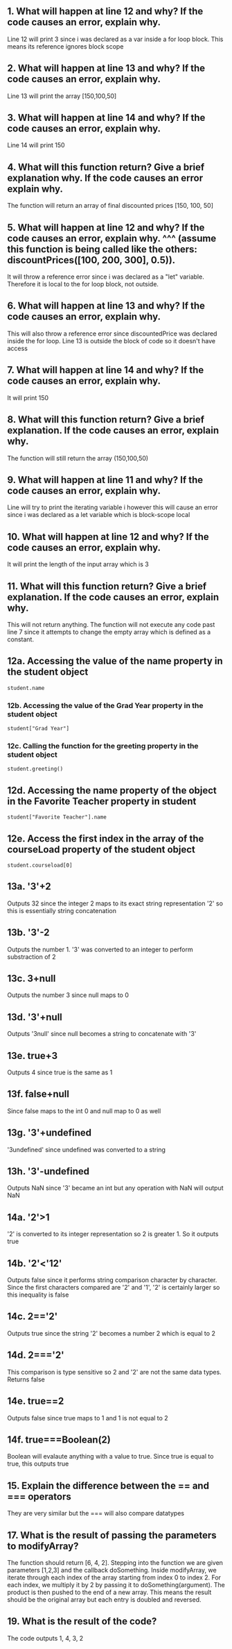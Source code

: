 ## 1. What will happen at line 12 and why? If the code causes an error, explain why. 
Line 12 will print 3 since i was declared as a var inside a for loop block. 
This means its reference ignores block scope

## 2. What will happen at line 13 and why? If the code causes an error, explain why. 
Line 13 will print the array [150,100,50]
 

## 3. What will happen at line 14 and why? If the code causes an error, explain why. 
Line 14 will print 150
 

## 4. What will this function return? Give a brief explanation why. If the code causes an error explain why.
The function will return an array of final discounted prices [150, 100, 50]

## 5. What will happen at line 12 and why?  If the code causes an error, explain why. ^^^ (assume this function is being called like the others: discountPrices([100, 200, 300], 0.5)).
It will throw a reference error since i was declared as a "let" variable. Therefore it is local
to the for loop block, not outside.

## 6. What will happen at line 13 and why? If the code causes an error, explain why. 
This will also throw a reference error since discountedPrice was declared inside the for loop. 
Line 13 is outside the block of code so it doesn't have access

## 7. What will happen at line 14 and why? If the code causes an error, explain why. 
It will print 150

## 8. What will this function return? Give a brief explanation. If the code causes an error, explain why. 
The function will still return the array (150,100,50)

## 9. What will happen at line 11 and why? If the code causes an error, explain why. 
Line will try to print the iterating variable i however this will cause an error since i
was declared as a let variable which is block-scope local

## 10. What will happen at line 12 and why? If the code causes an error, explain why.
It will print the length of the input array which is 3

##  11. What will this function return? Give a brief explanation. If the code causes an error, explain why. 
This will not return anything. The function will not execute any code past line 7 since it attempts
to change the empty array which is defined as a constant.


## 12a. Accessing the value of the name property in the student object
 `student.name`

### 12b. Accessing the value of the Grad Year property in the student object
`student["Grad Year"]`

### 12c. Calling the function for the greeting property in the student object
`student.greeting()`

## 12d. Accessing the name property of the object in the Favorite Teacher property in student
`student["Favorite Teacher"].name`

## 12e. Access the first index in the array of the courseLoad property of the student object
`student.courseload[0]`

## 13a. '3'+2
Outputs 32 since the integer 2 maps to its exact string representation '2' 
so this is essentially string concatenation

## 13b. '3'-2
Outputs the number 1. '3' was converted to an integer to perform substraction of 2

## 13c. 3+null
Outputs the number 3 since null maps to 0

## 13d. '3'+null
Outputs '3null' since null becomes a string to concatenate with '3'

## 13e. true+3
Outputs 4 since true is the same as 1

## 13f. false+null
Since false maps to the int 0 and null map to 0 as well

## 13g. '3'+undefined
'3undefined' since undefined was converted to a string

## 13h. '3'-undefined
Outputs NaN since  '3' became an int but any operation with NaN will output NaN

## 14a. '2'>1
'2' is converted to its integer representation so 2 is greater 1. So it outputs true

## 14b. '2'<'12'
Outputs false since it performs string comparison character by character.
Since the first characters compared are '2' and '1', '2' is certainly larger so this inequality is false

## 14c.  2=='2'
Outputs true since the string '2' becomes a number 2 which is equal to 2

## 14d.  2==='2'
This comparison is type sensitive so 2 and '2' are not the same data types. Returns false

## 14e.  true==2
Outputs false since true maps to 1 and 1 is not equal to 2

## 14f.  true===Boolean(2)
Boolean will evalaute anything with a value to true. Since true is equal to true, this outputs true

## 15. Explain the difference between the == and === operators
They are very similar but the === will also compare datatypes

## 17. What is the result of passing the parameters to modifyArray?
The function should return [6, 4, 2]. Stepping into the function we are given parameters [1,2,3] and the callback
doSomething. Inside modifyArray, we iterate through each index of the array starting from index 0 to index 2. For each index, we multiply it by 2 by passing it to doSomething(argument). The product is then pushed to the end of a new array. This means the result should be the original array but each entry is doubled and reversed.

## 19. What is the result of the code?
The code outputs 1, 4, 3, 2